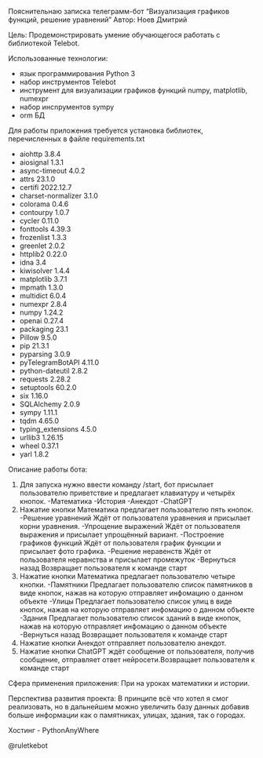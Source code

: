 Пояснительнаю записка телеграмм-бот “Визуализация графиков функций, решение уравнений”
Автор: Ноев Дмитрий

Цель: Продемонстрировать умение обучающегося работать с библиотекой Telebot.

Использованные технологии:
- язык программирования Python 3
- набор инструментов Telebot
- инструмент для визуализации графиков функций numpy, matplotlib, numexpr
- набор инcnрументов sympy
- orm БД

Для работы приложения требуется установка библиотек, перечисленных в файле
requirements.txt
- aiohttp            3.8.4
- aiosignal          1.3.1
- async-timeout      4.0.2
- attrs              23.1.0
- certifi            2022.12.7
- charset-normalizer 3.1.0
- colorama           0.4.6
- contourpy          1.0.7
- cycler             0.11.0
- fonttools          4.39.3
- frozenlist         1.3.3
- greenlet           2.0.2
- httplib2           0.22.0
- idna               3.4
- kiwisolver         1.4.4
- matplotlib         3.7.1
- mpmath             1.3.0
- multidict          6.0.4
- numexpr            2.8.4
- numpy              1.24.2
- openai             0.27.4
- packaging          23.1
- Pillow             9.5.0
- pip                21.3.1
- pyparsing          3.0.9
- pyTelegramBotAPI   4.11.0
- python-dateutil    2.8.2
- requests           2.28.2
- setuptools         60.2.0
- six                1.16.0
- SQLAlchemy         2.0.9
- sympy              1.11.1
- tqdm               4.65.0
- typing_extensions  4.5.0
- urllib3            1.26.15
- wheel              0.37.1
- yarl               1.8.2

Описание работы бота:
1. Для запуска нужно ввести команду /start, бот присылает пользователю приветствие и предлагает клавиатуру и четырёх кнопок.
	-Математика
	-История
	-Анекдот
	-ChatGPT
2. Нажатие кнопки Математика предлагает пользователю пять кнопок.
    -Решение уравнений
        Ждёт от пользователя уравнения и присылает корни уравнения.
    -Упрощение выражений
        Ждёт от пользователя выражения и присылает упрощённый вариант.
    -Построение графиков функций
        Ждёт от пользователя график функции и присылает фото графика.
    -Решение неравенств
        Ждёт от пользователя неравнства и присылает промежуток
    -Вернуться назад
        Возвращает пользователя к команде старт
3. Нажатие кнопки Математика предлагает пользователю четыре кнопки.
    -Памятники
        Предлагает пользователю список памятников в виде кнопок, нажав на которую отправляет инфомацию о данном объекте
    -Улицы
        Предлагает пользователю список улиц в виде кнопок, нажав на которую отправляет инфомацию о данном объекте
    -Здания
        Предлагает пользователю список зданий в виде кнопок, нажав на которую отправляет инфомацию о данном объекте
    -Вернуться назад
        Возвращает пользователя к команде старт
4. Нажатие кнопки Анекдот отправляет пользователю анекдот.
5. Нажатие кнопки ChatGPT ждёт сообщение от пользователя, получив сообщение, отправляет ответ нейросети.Возвращает пользователя к команде старт

Сфера применения приложения:
При на уроках математики и истории.

Перспектива развития проекта:
В принципе всё что хотел я смог реализовать, но в дальнейшем можно увеличить базу данных добавив больше информации как о памятниках, улицах, здания, так о городах.

Хостинг - PythonAnyWhere

@ruletkebot
